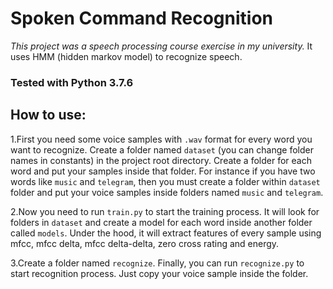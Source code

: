 # Spoken Command Recognition

_This project was a speech processing course exercise in my university._
It uses HMM (hidden markov model) to recognize speech.

### Tested with Python 3.7.6

## How to use:

1.First you need some voice samples with `.wav` format for every word you want to recognize. Create a folder
named `dataset` (you can change folder names in constants) in the project root directory. Create a folder for each word
and put your samples inside that folder. For instance if you have two words like `music` and `telegram`, then you must
create a folder within `dataset` folder and put your voice samples inside folders named
`music` and `telegram`.

2.Now you need to run `train.py` to start the training process. It will look for folders in `dataset` and create a model
for each word inside another folder called `models`. Under the hood, it will extract features of every sample using
mfcc, mfcc delta, mfcc delta-delta, zero cross rating and energy.

3.Create a folder named `recognize`. Finally, you can run `recognize.py` to
start recognition process. Just copy your voice sample inside the folder.
